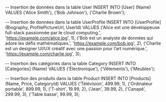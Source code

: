 -- Insertion de données dans la table User
INSERT INTO [User] (Name) VALUES 
('Alice Smith'),
('Bob Johnson'),
('Charlie Brown');

-- Insertion de données dans la table UserProfile
INSERT INTO [UserProfile] (Biography, ProfilePictureUrl, UserId) VALUES
('Alice est une développeuse full-stack passionnée par le cloud computing.', 'https://example.com/alice.jpg', 1),
('Bob est un analyste de données qui adore les défis mathématiques.', 'https://example.com/bob.jpg', 2),
('Charlie est un designer UI/UX créatif avec une passion pour l’art numérique.', 'https://example.com/charlie.jpg', 3);


-- Insertion des catégories dans la table Category
INSERT INTO [Categories] (Name) VALUES
('Électronique'),
('Vêtements'),
('Meubles');

-- Insertion des produits dans la table Product
INSERT INTO [Products] (Name, Price, CategoryId) VALUES
('Télévision', 499.99, 1),
('Ordinateur portable', 899.99, 1),
('T-shirt', 19.99, 2),
('Jean', 39.99, 2),
('Canapé', 299.99, 3),
('Table basse', 99.99, 3);